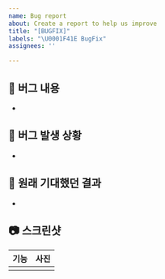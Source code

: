 ```yaml
---
name: Bug report
about: Create a report to help us improve
title: "[BUGFIX]"
labels: "\U0001F41E BugFix"
assignees: ''

---
```


## 🐞 버그 내용
- 

## 👾 버그 발생 상황
- 

## 👀 원래 기대했던 결과
- 


## 📷 스크린샷
| 기능 | 사진 |
| :---: | :---: |
| | |
